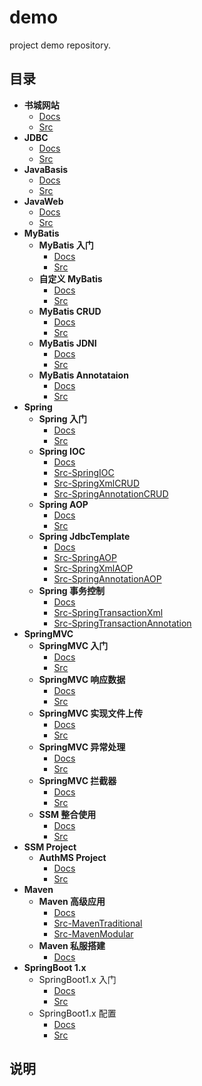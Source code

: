 # demo

project demo repository.

## 目录

* **书城网站**
  * [Docs](book/docs/README.md)
  * [Src](book/src/book)
* **JDBC**
  * [Docs](jdbc/README.md)
  * [Src](jdbc/src/code)
* **JavaBasis**
  * [Docs](JavaBasis/README.md)
  * [Src](JavaBasis/src/code)
* **JavaWeb**
  * [Docs](JavaBasis/note)
  * [Src](JavaBasis/src)
* **MyBatis**
  * **MyBatis 入门**
    * [Docs](MyBatis/docs/MyBatis入门.md)
    * [Src](MyBatis/src/mybatisBase)
  * **自定义 MyBatis**
    * [Docs](MyBatis/docs/自定义MyBatis.md)
    * [Src](MyBatis/src/customMyBatis)
  * **MyBatis CRUD**
    * [Docs](MyBatis/docs/MyBatisCRUD.md)
    * [Src](MyBatis/src/MyBatisCRUD)
  * **MyBatis JDNI**
    * [Docs](MyBatis/docs)
    * [Src](MyBatis/src/MyBatisJDNI)
  * **MyBatis Annotataion**
    * [Docs](MyBatis/docs)
    * [Src](MyBatis/src/MyBatisAnnotataion)
* **Spring**
  * **Spring 入门**
    * [Docs](Spring/docs/Spring入门.md)
    * [Src](Spring/src/SpringBase)
  * **Spring IOC**
    * [Docs](Spring/docs/SpringIOC.md)
    * [Src-SpringIOC](Spring/src/SpringIOC)
    * [Src-SpringXmlCRUD](Spring/src/SpringXmlCRUD)
    * [Src-SpringAnnotationCRUD](Spring/src/SpringAnnotationCRUD)
  * **Spring AOP**
    * [Docs](Spring/docs/SpringAOP.md)
    * [Src](Spring/src/SpringJdbcTemplate)
  * **Spring JdbcTemplate**
    * [Docs](Spring/docs/SpringJdbcTemplate.md)
    * [Src-SpringAOP](Spring/src/SpringAOP)
    * [Src-SpringXmlAOP](Spring/src/SpringXmlAOP)
    * [Src-SpringAnnotationAOP](Spring/src/SpringAnnotationAOP)
  * **Spring 事务控制**
    * [Docs](Spring/docs/Spring事务控制.md)
    * [Src-SpringTransactionXml](Spring/src/SpringTransactionXml)
    * [Src-SpringTransactionAnnotation](Spring/src/SpringTransactionAnnotation)
* **SpringMVC**
  * **SpringMVC 入门**
    * [Docs](SpringMVC/docs/SpringMVC入门.md)
    * [Src](SpringMVC/src/SpringMVCStart)
  * **SpringMVC 响应数据**
    * [Docs](SpringMVC/docs/SpringMVC响应数据.md)
    * [Src](SpringMVC/src/SpringMVCResponseData)
  * **SpringMVC 实现文件上传**
    * [Docs](SpringMVC/docs/SpringMVC实现文件上传.md)
    * [Src](SpringMVC/src/SpringMVCFileOperator)
  * **SpringMVC 异常处理**
    * [Docs](SpringMVC/docs/SpringMVC异常处理.md)
    * [Src](SpringMVC/src/SpringMVCException)
  * **SpringMVC 拦截器**
    * [Docs](SpringMVC/docs/SpringMVC拦截器.md)
    * [Src](SpringMVC/src/SpringMVCHandlerInterceptor)
  * **SSM 整合使用**
    * [Docs](SpringMVC/docs/SSM整合使用.md)
    * [Src](SpringMVC/src/SSM-Integration)
* **SSM Project**
  * **AuthMS Project**
    * [Docs](Projects/AuthMS/docs/README.md)
    * [Src](Projects/AuthMS/src)
* **Maven**
  * **Maven 高级应用**
    * [Docs](Maven/docs/Maven高级应用.md)
    * [Src-MavenTraditional](Maven/src/MavenTraditional)
    * [Src-MavenModular](Maven/src/MavenModular)
  * **Maven 私服搭建**
    * [Docs](Maven/docs/Maven私服搭建.md)
* **SpringBoot 1.x**
  * SpringBoot1.x 入门
    * [Docs](SpringBoot/1.x/docs/SpringBoot1.x入门.md)
    * [Src](SpringBoot/1.x/src/helloworld)
  * SpringBoot1.x 配置
    * [Docs](SpringBoot/1.x/docs/SpringBoot1.x配置.md)
    * [Src](pringBoot/1.x/src/config)

## 说明
